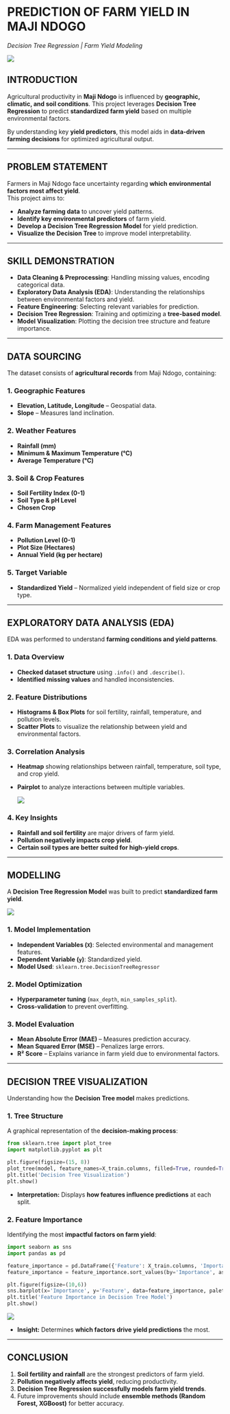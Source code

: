 # **PREDICTION OF FARM YIELD IN MAJI NDOGO**  
*Decision Tree Regression | Farm Yield Modeling*  

![](farm_yield_cover.webp)

## **INTRODUCTION**  
Agricultural productivity in **Maji Ndogo** is influenced by **geographic, climatic, and soil conditions**. This project leverages **Decision Tree Regression** to predict **standardized farm yield** based on multiple environmental factors.  

By understanding key **yield predictors**, this model aids in **data-driven farming decisions** for optimized agricultural output.  

---

## **PROBLEM STATEMENT**  
Farmers in Maji Ndogo face uncertainty regarding **which environmental factors most affect yield**.  
This project aims to:  
- **Analyze farming data** to uncover yield patterns.  
- **Identify key environmental predictors** of farm yield.  
- **Develop a Decision Tree Regression Model** for yield prediction.  
- **Visualize the Decision Tree** to improve model interpretability.  

---

## **SKILL DEMONSTRATION**  
- **Data Cleaning & Preprocessing**: Handling missing values, encoding categorical data.  
- **Exploratory Data Analysis (EDA)**: Understanding the relationships between environmental factors and yield.  
- **Feature Engineering**: Selecting relevant variables for prediction.  
- **Decision Tree Regression**: Training and optimizing a **tree-based model**.  
- **Model Visualization**: Plotting the decision tree structure and feature importance.  

---

## **DATA SOURCING**  
The dataset consists of **agricultural records** from Maji Ndogo, containing:  

### **1. Geographic Features**  
- **Elevation, Latitude, Longitude** – Geospatial data.  
- **Slope** – Measures land inclination.  

### **2. Weather Features**  
- **Rainfall (mm)**  
- **Minimum & Maximum Temperature (°C)**  
- **Average Temperature (°C)**  

### **3. Soil & Crop Features**  
- **Soil Fertility Index (0-1)**  
- **Soil Type & pH Level**  
- **Chosen Crop**  

### **4. Farm Management Features**  
- **Pollution Level (0-1)**  
- **Plot Size (Hectares)**  
- **Annual Yield (kg per hectare)**  

### **5. Target Variable**  
- **Standardized Yield** – Normalized yield independent of field size or crop type.  

---

## **EXPLORATORY DATA ANALYSIS (EDA)**  
EDA was performed to understand **farming conditions and yield patterns**.  

### **1. Data Overview**  
- **Checked dataset structure** using `.info()` and `.describe()`.  
- **Identified missing values** and handled inconsistencies.  

### **2. Feature Distributions**  
- **Histograms & Box Plots** for soil fertility, rainfall, temperature, and pollution levels.  
- **Scatter Plots** to visualize the relationship between yield and environmental factors.  

### **3. Correlation Analysis**  
- **Heatmap** showing relationships between rainfall, temperature, soil type, and crop yield.  
- **Pairplot** to analyze interactions between multiple variables.  

  ![](heatmap2.png)

### **4. Key Insights**  
- **Rainfall and soil fertility** are major drivers of farm yield.  
- **Pollution negatively impacts crop yield**.  
- **Certain soil types are better suited for high-yield crops**.  

---

## **MODELLING**  
A **Decision Tree Regression Model** was built to predict **standardized farm yield**.  

![](decision_tree.png)

### **1. Model Implementation**  
- **Independent Variables (`X`)**: Selected environmental and management features.  
- **Dependent Variable (`y`)**: Standardized yield.  
- **Model Used**: `sklearn.tree.DecisionTreeRegressor`  

### **2. Model Optimization**  
- **Hyperparameter tuning** (`max_depth`, `min_samples_split`).  
- **Cross-validation** to prevent overfitting.  

### **3. Model Evaluation**  
- **Mean Absolute Error (MAE)** – Measures prediction accuracy.  
- **Mean Squared Error (MSE)** – Penalizes large errors.  
- **R² Score** – Explains variance in farm yield due to environmental factors.  

---

## **DECISION TREE VISUALIZATION**  
Understanding how the **Decision Tree model** makes predictions.  

### **1. Tree Structure**  
A graphical representation of the **decision-making process**:  
```python
from sklearn.tree import plot_tree
import matplotlib.pyplot as plt

plt.figure(figsize=(15, 8))
plot_tree(model, feature_names=X_train.columns, filled=True, rounded=True)
plt.title('Decision Tree Visualization')
plt.show()
```
- **Interpretation:** Displays **how features influence predictions** at each split.  

### **2. Feature Importance**  
Identifying the most **impactful factors on farm yield**:  
```python
import seaborn as sns
import pandas as pd

feature_importance = pd.DataFrame({'Feature': X_train.columns, 'Importance': model.feature_importances_})
feature_importance = feature_importance.sort_values(by='Importance', ascending=False)

plt.figure(figsize=(10,6))
sns.barplot(x='Importance', y='Feature', data=feature_importance, palette='viridis')
plt.title('Feature Importance in Decision Tree Model')
plt.show()
```

![](feature_importance.png)

- **Insight:** Determines **which factors drive yield predictions** the most.  

---

## **CONCLUSION**  
1. **Soil fertility and rainfall** are the strongest predictors of farm yield.  
2. **Pollution negatively affects yield**, reducing productivity.  
3. **Decision Tree Regression successfully models farm yield trends**.  
4. Future improvements should include **ensemble methods (Random Forest, XGBoost)** for better accuracy.  


